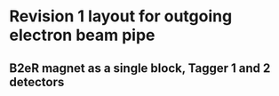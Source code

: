 # Revision 1 layout for outgoing electron beam pipe

## B2eR magnet as a single block, Tagger 1 and 2 detectors
